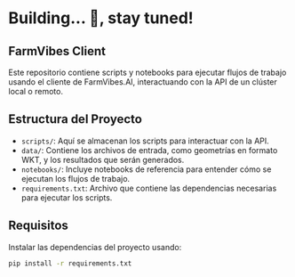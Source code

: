 
# Building... 🚧, stay tuned!

## FarmVibes Client

Este repositorio contiene scripts y notebooks para ejecutar flujos de trabajo usando el cliente de FarmVibes.AI, interactuando con la API de un clúster local o remoto.

## Estructura del Proyecto

- `scripts/`: Aquí se almacenan los scripts para interactuar con la API.
- `data/`: Contiene los archivos de entrada, como geometrías en formato WKT, y los resultados que serán generados.
- `notebooks/`: Incluye notebooks de referencia para entender cómo se ejecutan los flujos de trabajo.
- `requirements.txt`: Archivo que contiene las dependencias necesarias para ejecutar los scripts.

## Requisitos

Instalar las dependencias del proyecto usando:

```bash
pip install -r requirements.txt

